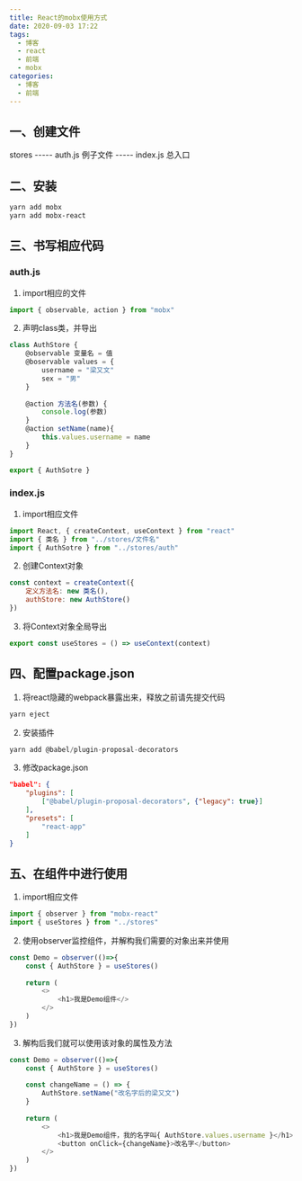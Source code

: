 ```yaml
---
title: React的mobx使用方式
date: 2020-09-03 17:22
tags:
  - 博客
  - react
  - 前端
  - mobx
categories:
  - 博客
  - 前端
---
```


## 一、创建文件

stores
----- auth.js 例子文件
----- index.js 总入口

## 二、安装

```bash
yarn add mobx
yarn add mobx-react
```

## 三、书写相应代码

### auth.js

1. import相应的文件
```js
import { observable, action } from "mobx"
```

2. 声明class类，并导出
```js
class AuthStore {
    @observable 变量名 = 值
    @boservable values = {
        username = "梁又文"
        sex = "男"
    }
    
    @action 方法名(参数) {
        console.log(参数)
    }
    @action setName(name){
        this.values.username = name
    }
}

export { AuthSotre }
```

### index.js

1. import相应文件
```js
import React, { createContext, useContext } from "react"
import { 类名 } from "../stores/文件名"
import { AuthSotre } from "../stores/auth"
```

2. 创建Context对象
```js
const context = createContext({
    定义方法名: new 类名(),
    authStore: new AuthStore()
})
```

3. 将Context对象全局导出
```js
export const useStores = () => useContext(context)
```

## 四、配置package.json

1. 将react隐藏的webpack暴露出来，释放之前请先提交代码
```bash
yarn eject
```

2. 安装插件
```js
yarn add @babel/plugin-proposal-decorators
```

3. 修改package.json
```json
"babel": {
    "plugins": [
        ["@babel/plugin-proposal-decorators", {"legacy": true}]
    ],
    "presets": [
        "react-app"
    ]
}
```

## 五、在组件中进行使用

1. import相应文件
```js
import { observer } from "mobx-react"
import { useStores } from "../stores"
```

2. 使用observer监控组件，并解构我们需要的对象出来并使用
```js
const Demo = observer(()=>{
    const { AuthStore } = useStores()
   
    return (
        <>
            <h1>我是Demo组件</>
        </>
    )
})
```

3. 解构后我们就可以使用该对象的属性及方法
```js
const Demo = observer(()=>{
    const { AuthStore } = useStores()
    
    const changeName = () => {
        AuthStore.setName("改名字后的梁又文")
    }
   
    return (
        <>
            <h1>我是Demo组件，我的名字叫{ AuthStore.values.username }</h1>
            <button onClick={changeName}>改名字</button>
        </>
    )
})
```